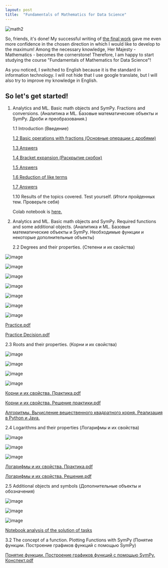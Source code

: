 ```yaml
---
layout: post
title:  "Fundamentals of Mathematics for Data Science"
---
```


![math2](https://user-images.githubusercontent.com/94790150/232402276-8379cbf5-c6f1-4279-82b5-6e5d22ca67a6.gif)

So, friends, it's done! My successful writing of [the final work](https://uzundemir.github.io//fihal-project) gave me even more confidence in the chosen direction in which I would like to develop to the maximum! Among the necessary knowledge, Her Majesty - Mathematics - becomes the cornerstone! Therefore, I am happy to start studying the course "Fundamentals of Mathematics for Data Science"! 

As you noticed, I switched to English because it is the standard in information technology. I will not hide that I use google translate, but I will also try to improve my knowledge in English.

## So let's get started!

1. Analytics and ML. Basic math objects and SymPy. Fractions and conversions. (Аналитика и ML. Базовые математические объекты и SymPy. Дроби и преобразования.)

    1.1 Introduction (Введение)
    
    [1.2 Basic operations with fractions (Основные операции с дробями)](https://github.com/UzunDemir/uzundemir.github.io/files/11247139/Math.practice.fractions-1.pdf) 
    
    [1.3 Answers](https://github.com/UzunDemir/uzundemir.github.io/files/11247201/Math.practice.fractions.answers-1.pdf)
    
    [1.4 Bracket expansion (Раскрытие скобок)](https://github.com/UzunDemir/uzundemir.github.io/files/11247243/Math.practice.fractions-2.pdf)
    
    [1.5 Answers](https://github.com/UzunDemir/uzundemir.github.io/files/11247293/Math.practice.fractions.answers-2.pdf)
    
    [1.6 Reduction of like terms](https://github.com/UzunDemir/uzundemir.github.io/files/11247331/Math.practice.fractions-3.pdf)
    
    [1.7 Answers](https://github.com/UzunDemir/uzundemir.github.io/files/11247343/Math.practice.fractions.answers-3.pdf)
    
    1.10 Results of the topics covered. Test yourself. (Итоги пройденных тем. Проверьте себя) 
    
    Colab notebook is [here.](https://colab.research.google.com/drive/10CJmRcURQr26dyzTJkCuf7WicKO0TGFk#scrollTo=K3CLWvfIKKlZ)
 
 2. Analytics and ML. Basic math objects and SymPy. Required functions and some additional objects. (Аналитика и ML. Базовые математические объекты и SymPy. Необходимые функции и некоторые дополнительные объекты)

    2.2 Degrees and their properties. (Степени и их свойства) 


![image](https://user-images.githubusercontent.com/94790150/232487846-211b3b8b-4501-4b2b-b1d7-ca227cad97d1.png)

![image](https://user-images.githubusercontent.com/94790150/232488780-91a4d650-e4c2-4ef5-afe9-d3ed8adb4c6e.png)

![image](https://user-images.githubusercontent.com/94790150/232489815-16102004-ef97-4db9-a4a5-fc7979211b63.png)

![image](https://user-images.githubusercontent.com/94790150/232490496-08f2b775-31d2-4053-b79e-34f44dbf18a2.png)

![image](https://user-images.githubusercontent.com/94790150/232491721-6fa19096-4895-4394-bcd5-ec39a0c3b3a8.png)

![image](https://user-images.githubusercontent.com/94790150/232524866-10feb64e-a15c-4d76-a680-eb7cac4c0ee5.png)

![image](https://user-images.githubusercontent.com/94790150/232525073-a0fa34b6-ac1f-45bb-964a-59f70dd5abd8.png)

   [Practice.pdf](https://github.com/UzunDemir/uzundemir.github.io/files/11250182/default.pdf)
    
   [Practice Decision.pdf](https://github.com/UzunDemir/uzundemir.github.io/files/11250186/default.pdf)
   
   2.3 Roots and their properties. (Корни и их свойства)
   
 ![image](https://user-images.githubusercontent.com/94790150/232536132-7a0d1013-6201-4971-9968-3e5442373fd1.png)
 
 ![image](https://user-images.githubusercontent.com/94790150/232537833-0807f020-a1c6-4285-bea0-5f5d43e4840f.png)
 
 ![image](https://user-images.githubusercontent.com/94790150/232538424-bcab05e1-7a3c-4f6d-849f-b50e852b2d02.png)

 ![image](https://user-images.githubusercontent.com/94790150/232538983-742e934d-a131-4089-affb-8954c9aabd48.png)

 
 
[Корни и их свойства. Практика.pdf](https://github.com/UzunDemir/uzundemir.github.io/files/11252612/default.pdf)

[Корни и их свойства. Решение практики.pdf](https://github.com/UzunDemir/uzundemir.github.io/files/11252615/default.pdf)

[Алгоритмы. Вычисление вещественного квадратного корня. Реализация в Python и Java.](https://www.youtube.com/watch?v=e5PCjvcqvPs)

   2.4 Logarithms and their properties (Логарифмы и их свойства)
   
   ![image](https://user-images.githubusercontent.com/94790150/235455146-e9e5165c-544f-470f-8798-ce45505bd520.png)

   
   ![image](https://user-images.githubusercontent.com/94790150/235454960-535fdc1f-d87d-4599-b6cc-1eafd086ab2b.png)
   
   ![image](https://user-images.githubusercontent.com/94790150/235455667-1eeee7c7-6605-4340-9b3b-94f4e212af61.png)



[Логарифмы и их свойства. Практика.pdf](https://github.com/UzunDemir/uzundemir.github.io/files/11365393/default.pdf)

[Логарифмы и их свойства. Решение.pdf](https://github.com/UzunDemir/uzundemir.github.io/files/11365395/default.pdf)

   2.5 Additional objects and symbols (Дополнительные объекты и обозначения)

![image](https://user-images.githubusercontent.com/94790150/235458672-01298dd0-1a4a-4935-acf9-c1d1460707c8.png)

![image](https://user-images.githubusercontent.com/94790150/235458867-a86cef83-2a3e-4e0c-a783-4e710da2173e.png)

![image](https://user-images.githubusercontent.com/94790150/235460176-f66a5971-8bc1-4b3a-aa8a-6002d32a5f21.png)

[Notebook analysis of the solution of tasks](https://github.com/UzunDemir/uzundemir.github.io/blob/master/other_files/%D0%A0%D0%B0%D0%B7%D0%B1%D0%BE%D1%80_%D0%B4%D0%BE%D0%BC%D0%B0%D1%88%D0%BD%D0%B5%D0%B3%D0%BE_%D0%B7%D0%B0%D0%B4%D0%B0%D0%BD%D0%B8%D1%8F_%D0%BA_%D0%BC%D0%BE%D0%B4%D1%83%D0%BB%D1%8E_2.ipynb)


3.2 The concept of a function. Plotting Functions with SymPy (Понятие функции. Построение графиков функций с помощью SymPy)

[Понятие функции. Построение графиков функций с помощью SymPy. Конспект.pdf](https://github.com/UzunDemir/uzundemir.github.io/files/11366655/SymPy.pdf)

    
